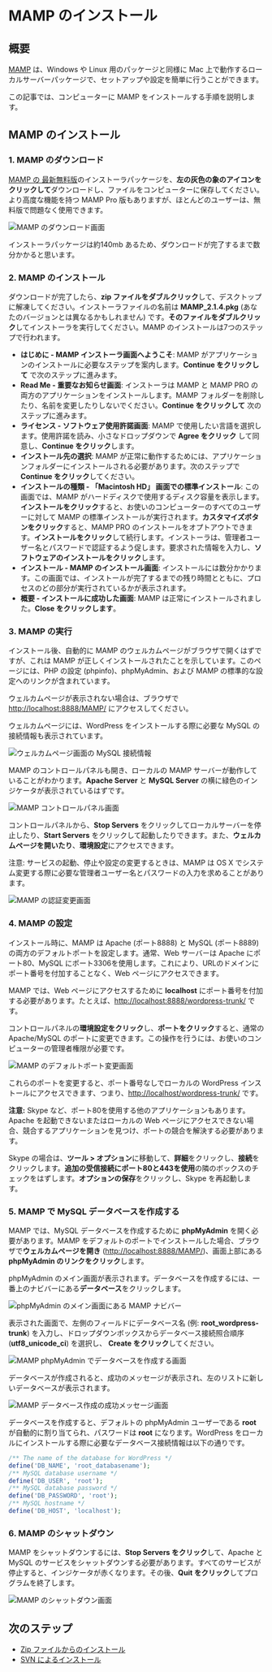 <!--
# Installing MAMP
-->

# MAMP のインストール

<!--
## Overview
-->

## 概要

<!--
[MAMP](http://www.mamp.info/en/index.html) is a local server package which runs on a Mac, similar to packages for Windows and Linux, and is easy to set up and configure.
-->

[MAMP](http://www.mamp.info/en/index.html) は、Windows や Linux 用のパッケージと同様に Mac 上で動作するローカルサーバーパッケージで、セットアップや設定を簡単に行うことができます。

<!--
This article will walk you through the steps to install MAMP on your computer.
-->

この記事では、コンピューターに MAMP をインストールする手順を説明します。

<!--
## Installing MAMP
-->

## MAMP のインストール

<!--
### 1\. Downloading MAMP
-->

### 1\. MAMP のダウンロード

<!--
Download the installer package for the [latest free version of MAMP](http://www.mamp.info/en/) by **clicking on the gray elephant icon on the left**, and save the file to your computer. There is also a MAMP Pro version available which has more advanced options, but most users will find the free version works fine for their needs.
-->

[MAMP の 最新無料版](http://www.mamp.info/en/)のインストーラパッケージを、**左の灰色の象のアイコンをクリックして**ダウンロードし、ファイルをコンピューターに保存してください。より高度な機能を持つ MAMP Pro 版もありますが、ほとんどのユーザーは、無料版で問題なく使用できます。

<!--
![Download MAMP Screen](https://make.wordpress.org/core/files/2013/06/download-mamp.png)
-->

![MAMP のダウンロード画面](https://make.wordpress.org/core/files/2013/06/download-mamp.png)

<!--
The installer package is around 140mb, so it will take a few minutes for the download to complete.
-->

インストーラパッケージは約140mb あるため、ダウンロードが完了するまで数分かかると思います。

<!--
### 2\. Installing MAMP
-->

### 2\. MAMP のインストール

<!--
Once the download is complete, **double-click the zip file** and extract the contents to your desktop. You will see an installer file called **MAMP\_2.1.4.pkg** (your version may be different) – **double-click that file** to run the installer. There are 7 steps in the MAMP install process:
-->

ダウンロードが完了したら、**zip ファイルをダブルクリック**して、デスクトップに解凍してください。インストーラファイルの名前は **MAMP_2.1.4.pkg** (あなたのバージョンとは異なるかもしれません) です。**そのファイルをダブルクリック**してインストーラを実行してください。MAMP のインストールは7つのステップで行われます。

<!--
*   **Introduction – Welcome to the MAMP Installer Screen**: MAMP will guide you through the steps necessary to install the application. **Click Continue** to go to the next step.
*   **Read Me – Important Information Screen**: The installer will install both the MAMP and MAMP PRO applications. Do not remove or rename the MAMP folder. **Click Continue** for the next step.
*   **License – Software License Agreement Screen**: Select the language you wish to use with MAMP. Read the license agreement, **click Agree** in the small dropdown to accept the agreement, then **click Continue**.
*   **Destination Select**: MAMP must be installed in the Applications folder to work properly. **Click Continue** for the next step.
*   **Installation Type – Standard Install on “Macintosh HD” Screen**: This screen tells you how much disk space MAMP will use on your hard drive. **Click Install** to perform a standard installation of MAMP for all users of your computer. You can **click the Customize** button, which will allow you to opt out of installing MAMP PRO. **Click Install** to continue. The installer will prompt you to authenticate with your admin username and password. Enter the information requested, then **click Install Software**.
*   **Installation – Installing MAMP Screen**: The installation process takes several minutes. The screen will show you what part of the process is occurring, along with the estimated time remaining until installation is complete.
*   **Summary – Success Screen**: MAMP has been installed successfully. **Click Close**.
-->

* **はじめに - MAMP インストーラ画面へようこそ**: MAMP がアプリケーションのインストールに必要なステップを案内します。**Continue をクリックして** で次のステップに進みます。
* **Read Me - 重要なお知らせ画面**: インストーラは MAMP と MAMP PRO の両方のアプリケーションをインストールします。MAMP フォルダーを削除したり、名前を変更したりしないでください。**Continue をクリックして** 次のステップに進みます。
* **ライセンス - ソフトウェア使用許諾画面**: MAMP で使用したい言語を選択します。使用許諾を読み、小さなドロップダウンで **Agree をクリック** して同意し、**Continue をクリック**します。
* **インストール先の選択**: MAMP が正常に動作するためには、アプリケーションフォルダーにインストールされる必要があります。次のステップで **Continue をクリック**してください。
* **インストールの種類 - 「Macintosh HD」 画面での標準インストール**: この画面では、MAMP がハードディスクで使用するディスク容量を表示します。**インストールをクリック**すると、お使いのコンピューターのすべてのユーザーに対して MAMP の標準インストールが実行されます。**カスタマイズボタンをクリック**すると、MAMP PRO のインストールをオプトアウトできます。**インストールをクリック**して続行します。インストーラは、管理者ユーザー名とパスワードで認証するよう促します。要求された情報を入力し、**ソフトウェアのインストールをクリック**します。
* **インストール - MAMP のインストール画面**: インストールには数分かかります。この画面では、インストールが完了するまでの残り時間とともに、プロセスのどの部分が実行されているかが表示されます。
* **概要 - インストールに成功した画面**: MAMP は正常にインストールされました。**Close をクリックします**。

<!--
### 3\. Starting MAMP
-->

### 3\. MAMP の実行

<!--
The MAMP Welcome page should automatically open in your browser after installation, which indicates that MAMP has been installed correctly. This page contains links to your PHP configuration (phpinfo), phpMyAdmin, as well as the standard MAMP configurations.
-->

インストール後、自動的に MAMP のウェルカムページがブラウザで開くはずですが、これは MAMP が正しくインストールされたことを示しています。このページには、PHP の設定 (phpinfo)、phpMyAdmin、および MAMP の標準的な設定へのリンクが含まれています。

<!--
If you don’t see the Welcome page, go to [http://localhost:8888/MAMP/](http://localhost:8888/MAMP/) in your browser.
-->

ウェルカムページが表示されない場合は、ブラウザで [http://localhost:8888/MAMP/](http://localhost:8888/MAMP/) にアクセスしてください。

<!--
The Welcome page also shows you the MySQL connection information you will need when you install WordPress:
-->

ウェルカムページには、WordPress をインストールする際に必要な MySQL の接続情報も表示されています。

<!--
![MySQL Connection Information on Welcome Page Screen](https://make.wordpress.org/core/files/2013/02/mamp6.png)
-->

![ウェルカムページ画面の MySQL 接続情報](https://make.wordpress.org/core/files/2013/02/mamp6.png)

<!--
The MAMP control panel also opens, which shows that your local MAMP server is working. You should see green indicators next to **Apache Server** and **MySQL Server**:
-->

MAMP のコントロールパネルも開き、ローカルの MAMP サーバーが動作していることがわかります。**Apache Server** と **MySQL Server** の横に緑色のインジケータが表示されているはずです。

<!--
![MAMP Control Panel Screen](https://make.wordpress.org/core/files/2013/06/mamp-control-panel.png)
-->

![MAMP コントロールパネル画面](https://make.wordpress.org/core/files/2013/06/mamp-control-panel.png)

<!--
From the control panel, you can stop your local servers by clicking **Stop Servers**, or start them by clicking **Start Servers**. You can also **open the Welcome page**, and access **Preferences**.
-->

コントロールパネルから、**Stop Servers** をクリックしてローカルサーバーを停止したり、**Start Servers** をクリックして起動したりできます。また、**ウェルカムページを開いたり**、**環境設定**にアクセスできます。

<!--
Note: When starting and stopping services or changing the configuration, MAMP may ask you for your admin username and password, which is required to make system changes in OS X.
-->

注意: サービスの起動、停止や設定の変更するときは、MAMP は OS X でシステム変更する際に必要な管理者ユーザー名とパスワードの入力を求めることがあります。

<!--
![MAMP Change Authentication Screen](https://make.wordpress.org/core/files/2013/06/mamp-change-authentication.png)
-->

![MAMP の認証変更画面](https://make.wordpress.org/core/files/2013/06/mamp-change-authentication.png)

<!--
### 4\. Configuring MAMP
-->

### 4\. MAMP の設定

<!--
During installation, MAMP sets the default ports for both Apache (port 8888) and MySQL (port 8889). Normally, web servers use port 80 for Apache, and port 3306 for MySQL. This allows access to web pages without having to append a port number to the domain in the URL.
-->

インストール時に、MAMP は Apache (ポート8888) と MySQL (ポート8889) の両方のデフォルトポートを設定します。通常、Web サーバーは Apache にポート80、MySQL にポート3306を使用します。これにより、URLのドメインにポート番号を付加することなく、Web ページにアクセスできます。

<!--
In MAMP, you have to append the port number to **localhost** in order to access web pages, i.e. [http://localhost:8888/wordpress-trunk/](http://localhost:8888/wordpress-trunk/).
-->

MAMP では、Web ページにアクセスするために **localhost** にポート番号を付加する必要があります。たとえば、[http://localhost:8888/wordpress-trunk/](http://localhost:8888/wordpress-trunk/) です。

<!--
You can change the ports to the normal Apache/MySQL ports by **clicking Preferences** in the control panel, then **clicking Ports**. You must have administrator privileges for your computer to do this.
-->

コントロールパネルの**環境設定をクリック**し、**ポートをクリック**すると、通常の Apache/MySQL のポートに変更できます。この操作を行うには、お使いのコンピューターの管理者権限が必要です。

<!--
![MAMP Change Default Ports Screen](https://make.wordpress.org/core/files/2013/06/mamp-change-ports.png)
-->

![MAMP のデフォルトポート変更画面](https://make.wordpress.org/core/files/2013/06/mamp-change-ports.png)

<!--
Changing those ports would allow you to access your local WordPress install without the port number, i.e. [http://localhost/wordpress-trunk/](http://localhost/wordpress-trunk/).
-->

これらのポートを変更すると、ポート番号なしでローカルの WordPress インストールにアクセスできます、つまり、[http://localhost/wordpress-trunk/](http://localhost/wordpress-trunk/) です。

<!--
**Caution:** There are other applications that use port 80, such as Skype. If you find you are unable to start Apache or access your local web pages, then you’ll need to find the conflicting application, and try to resolve the port conflict.
-->

**注意:** Skype など、ポート80を使用する他のアプリケーションもあります。Apache を起動できないまたはローカルの Web ページにアクセスできない場合、競合するアプリケーションを見つけ、ポートの競合を解決する必要があります。

<!--
For Skype, go to **Tools > Options**, click on **Advanced**, and then **Connections**. Uncheck the box next to **Use port 80 and 443 as alternatives for incoming connections**. Click **Save Options**, then restart Skype.
-->

Skype の場合は、**ツール > オプション**に移動して、**詳細**をクリックし、**接続**をクリックします。**追加の受信接続にポート80と443を使用**の隣のボックスのチェックをはずします。**オプションの保存**をクリックし、Skype を再起動します。

<!--
### 5\. Creating a MySQL Database With MAMP
-->

### 5\. MAMP で MySQL データベースを作成する

<!--
In MAMP, you need to **open phpMyAdmin** to create a MySQL database. If you have installed MAMP with the default ports, **open the Welcome page** in your browser ([http://localhost:8888/MAMP/](http://localhost:8888/MAMP/)), then **click the phpMyAdmin link** at the top of the screen.
-->

MAMP では、MySQL データベースを作成するために **phpMyAdmin** を開く必要があります。MAMP をデフォルトのポートでインストールした場合、ブラウザで**ウェルカムページを開き** ([http://localhost:8888/MAMP/](http://localhost:8888/MAMP/))、画面上部にある **phpMyAdmin のリンクをクリック**します。

<!--
The main phpMyAdmin screen will appear. To create a database, click **Databases** in the top navbar.
-->

phpMyAdmin のメイン画面が表示されます。データベースを作成するには、一番上のナビバーにある**データベース**をクリックします。

<!--
![MAMP Navbar On phpMyAdmin Main Screen](https://make.wordpress.org/core/files/2013/06/database-create-phpmyadmin-navbar.png)
-->

![phpMyAdmin のメイン画面にある MAMP ナビバー](https://make.wordpress.org/core/files/2013/06/database-create-phpmyadmin-navbar.png)

<!--
On the screen that appears, you need to enter the database name (for example, **root\_wordpress-trunk**) in the left field, choose your database connection collation from the dropdown box (**utf8\_unicode\_ci**), then **click Create**.
-->

表示された画面で、左側のフィールドにデータベース名 (例: **root\_wordpress-trunk**) を入力し、ドロップダウンボックスからデータベース接続照合順序 (**utf8\_unicode\_ci**) を選択し、 **Create をクリック**してください。

<!--
![MAMP Create Database In phpMyAdmin Screen](https://make.wordpress.org/core/files/2013/06/database-create-name-collation.png)
-->

![MAMP phpMyAdmin でデータベースを作成する画面](https://make.wordpress.org/core/files/2013/06/database-create-name-collation.png)

<!--
You will see a success message once the database has been created, and your new database will appear in the list on the left.
-->

データベースが作成されると、成功のメッセージが表示され、左のリストに新しいデータベースが表示されます。

<!--
![MAMP Database Creation Success Message Screen](https://make.wordpress.org/core/files/2013/06/database-create-success-message.png)
-->

![MAMP データベース作成の成功メッセージ画面](https://make.wordpress.org/core/files/2013/06/database-create-success-message.png)

<!--
The default phpMyAdmin user, **root**, is automatically assigned to the database upon creation, and has a password of **root**. The database connection info you will need to use when installing WordPress locally is:
-->

データベースを作成すると、デフォルトの phpMyAdmin ユーザーである **root** が自動的に割り当てられ、パスワードは **root** になります。WordPress をローカルにインストールする際に必要なデータベース接続情報は以下の通りです。

<!--
```php
/** The name of the database for WordPress */
define('DB_NAME', 'root_databasename');</p>
<p>/** MySQL database username */
define('DB_USER', 'root');</p>
<p>/** MySQL database password */
define('DB_PASSWORD', 'root');</p>
<p>/** MySQL hostname */
define('DB_HOST', 'localhost');
```
-->

```php
/** The name of the database for WordPress */
define('DB_NAME', 'root_databasename');
/** MySQL database username */
define('DB_USER', 'root');
/** MySQL database password */
define('DB_PASSWORD', 'root');
/** MySQL hostname */
define('DB_HOST', 'localhost');
```

<!--
### 6\. Shutting Down MAMP
-->

### 6\. MAMP のシャットダウン

<!--
To shut down MAMP, you will need to **click Stop Servers** to shut down the Apache and MySQL services. The indicators will turn red once all services have been shut down. You will then **click Quit** to close the program.
-->

MAMP をシャットダウンするには、**Stop Servers をクリック**して、Apache と MySQL のサービスをシャットダウンする必要があります。すべてのサービスが停止すると、インジケータが赤くなります。その後、**Quit をクリック**してプログラムを終了します。

<!--
![MAMP Shutdown Screen](https://make.wordpress.org/core/files/2013/06/mamp-shutdown.png)
-->

![MAMP のシャットダウン画面](https://make.wordpress.org/core/files/2013/06/mamp-shutdown.png)

<!--
## Next Steps
-->

## 次のステップ

<!--
*   [Installing WordPress From A Zip File](https://make.wordpress.org/core/handbook/tutorials/installing-wordpress-locally/from-zip/)
*   [Installing WordPress Via SVN](https://make.wordpress.org/core/handbook/tutorials/installing-wordpress-locally/from-svn/)
-->

*   [Zip ファイルからのインストール](https://make.wordpress.org/core/handbook/tutorials/installing-wordpress-locally/from-zip/)
*   [SVN によるインストール](https://make.wordpress.org/core/handbook/tutorials/installing-wordpress-locally/from-svn/)
